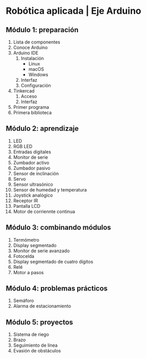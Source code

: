 # Robótica aplicada | Eje Arduino

## Módulo 1: preparación

1) Lista de componentes
2) Conoce Arduino
3) Arduino IDE
    1) Instalación
        - Linux
        - macOS
        - Windows
    2) Interfaz
    3) Configuración
4) Tinkercad
    1) Acceso
    1) Interfaz
5) Primer programa
6) Primera biblioteca

## Módulo 2: aprendizaje

1) LED
2) RGB LED
3) Entradas digitales
4) Monitor de serie
5) Zumbador activo
6) Zumbador pasivo
7) Sensor de inclinación
8) Servo
9) Sensor ultrasónico
10) Sensor de humedad y temperatura
11) Joystick analógico
12) Receptor IR
13) Pantalla LCD
14) Motor de corriennte continua

## Módulo 3: combinando módulos

1) Termómetro
2) Display segmentado
3) Monitor de serie avanzado
4) Fotocelda
5) Display segmentado de cuatro dígitos
6) Relé
7) Motor a pasos

## Módulo 4: problemas prácticos

1) Semáforo
2) Alarma de estacionamiento

## Módulo 5: proyectos

1) Sistema de riego 
2) Brazo
3) Seguimiento de línea
3) Evasión de obstáculos